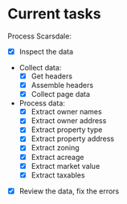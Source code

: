# Current tasks

Process Scarsdale:
- [x] Inspect the data
- Collect data:
    - [x] Get headers
    - [x] Assemble headers
    - [x] Collect page data
- Process data:
    - [x] Extract owner names
    - [x] Extract owner address
    - [x] Extract property type
    - [x] Extract property address
    - [x] Extract zoning
    - [x] Extract acreage
    - [x] Extract market value
    - [x] Extract taxables
- [x] Review the data, fix the errors
